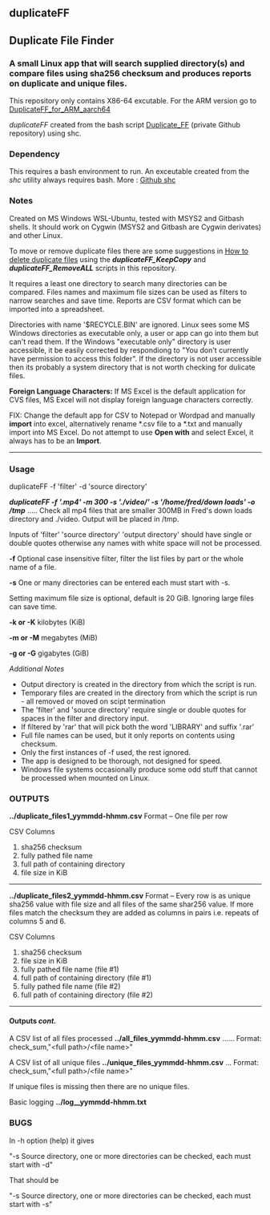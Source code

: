 ## duplicateFF    
## Duplicate File Finder
### A small Linux app that will search supplied directory(s) and compare files using sha256 checksum and produces reports on duplicate and unique files.      

This repository only contains X86-64 excutable.  For the ARM version go to [DuplicateFF_for_ARM_aarch64](https://github.com/Jim-JMCD/DuplicateFF_for_ARM_aarch64)

*duplicateFF* created from the bash script [Duplicate_FF](https://github.com/Jim-JMCD/Duplicate-File-Finder) (private Github repository) using shc. 

### Dependency
This requires a bash environment to run. 
An exceutable created from the *shc* utility always requires bash. More : [Github shc](https://github.com/neurobin/shc)   
                                                                              
### Notes
Created on MS Windows WSL-Ubuntu, tested with MSYS2 and Gitbash shells.  It should work on Cygwin (MSYS2 and Gitbash are Cygwin derivates) and other Linux. 

To move or remove duplicate files there are some suggestions in [How to delete duplicate files](https://github.com/Jim-JMCD/DuplicateFF/blob/main/How%20to%20delete%20duplicate%20files.md) using the **_duplicateFF_KeepCopy_** and **_duplicateFF_RemoveALL_** scripts in this repository.

It requires a least one directory to search many directories can be compared.  Files names and maximum file sizes can be used as filters to narrow searches and save time. Reports are CSV format which can be imported into a spreadsheet. 

Directories with name '$RECYCLE.BIN' are ignored. Linux sees some MS Windows directories as executable only, a user or app can go into them but can't read them. If the Windows "executable only" directory is user accessible, it be easily corrected by respondiong to "You don't currently have permission to access this folder".  If the directory is not user accessible then its probably a system directory that is not worth checking for dulicate files.  

__Foreign Language Characters:__ If MS Excel is the default application for CVS files, MS Excel will not display foreign language characters correctly.  

FIX: Change the default app for CSV to Notepad or Wordpad and manually __import__ into excel, alternatively rename *.csv file to a *.txt and manually import into MS Excel. Do not attempt to use __Open with__ and select Excel, it always has to be an __Import__.   
  
__________________________________________________________________________________________

### Usage 
duplicateFF -f 'filter' -d 'source directory' 

**_duplicateFF -f '.mp4' -m 300 -s './video/' -s '/home/fred/down loads' -o /tmp_** ..... Check all mp4 files that are smaller 300MB in Fred's down loads directory and ./video. Output will be placed in /tmp.   

Inputs of 'filter' 'source directory' 'output directory' should have single or double quotes otherwise any names with white space will not be processed.


**-f** Optional case insensitive filter, filter the list files by part or the whole name of a file. 

**-s** One or many directories can be entered each must start with -s.  

Setting maximum file size is optional, default is 20 GiB.  Ignoring large files can save time.

**-k or -K** kilobytes (KiB)

**-m or -M** megabytes (MiB)

**-g or -G** gigabytes (GiB)
    
_Additional Notes_
* Output directory is created in the directory from which the script is run.
* Temporary files are created in the directory from which the script is run - all removed or moved on scipt termination
* The 'filter' and 'source directory' require single or double quotes for spaces in the filter and directory input.
* If filtered by 'rar' that will pick both the word 'LIBRARY' and suffix '.rar'
* Full file names can be used, but it only reports on contents using checksum.  
* Only the first instances of -f used, the rest ignored.
* The app is designed to be thorough, not designed for speed.
* Windows file systems occasionally produce some odd stuff that cannot be processed when mounted on Linux.

### OUTPUTS 
 
__../duplicate_files1_yymmdd-hhmm.csv__  Format – One file per row

CSV Columns 
1. sha256 checksum
2. fully pathed file name
3. full path of containing directory
4. file size in KiB
------------------------------------

__../duplicate_files2_yymmdd-hhmm.csv__  Format – Every row is as unique sha256 value with file size and all files of the same shar256 value. If more files match the checksum they are added as columns in <file> <directory> pairs i.e. repeats of columns 5 and 6.  

CSV Columns
1. sha256 checksum
2. file size in KiB 
3. fully pathed file name (file #1)
4. full path of containing directory (file #1)
5. fully pathed file name (file #2)
6. full path of containing directory (file #2)
------------------------------------
#### Outputs _cont._
A CSV list of all files processed __../all_files_yymmdd-hhmm.csv__   ...... Format: check_sum,\"\<full path\>\/\<file name\>\"

A CSV list of all unique files  __../unique_files_yymmdd-hhmm.csv__  ... Format: check_sum,\"\<full path\>\/\<file name\>\"

If unique files is missing then there are no unique files.

Basic logging __../log__yymmdd-hhmm.txt__  

### BUGS ###
In -h option (help) it gives

"-s Source directory, one or more directories can be checked, each must start with -d"

That should be 

"-s Source directory, one or more directories can be checked, each must start with -s"
   


